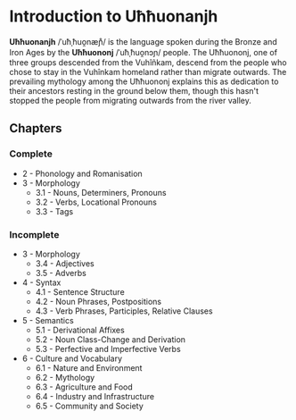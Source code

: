 # Introduction to Uħħuonanjh

**Uħħuonanjh** /ˈuħˌħuo̯næɲ̊/ is the language spoken during the Bronze and Iron Ages by the **Uħħuononj** /ˈuħˌħuo̯nɔɲ/ people.  The Uħħuononj, one of three groups descended from the Vuhîñkam, descend from the people who chose to stay in the Vuhînkam homeland rather than migrate outwards.  The prevailing mythology among the Uħħuononj explains this as dedication to their ancestors resting in the ground below them, though this hasn't stopped the people from migrating outwards from the river valley.

## Chapters

### Complete

- 2 - Phonology and Romanisation
- 3 - Morphology
  - 3.1 - Nouns, Determiners, Pronouns
  - 3.2 - Verbs, Locational Pronouns
  - 3.3 - Tags

### Incomplete

- 3 - Morphology
  - 3.4 - Adjectives
  - 3.5 - Adverbs
- 4 - Syntax
  - 4.1 - Sentence Structure
  - 4.2 - Noun Phrases, Postpositions
  - 4.3 - Verb Phrases, Participles, Relative Clauses
- 5 - Semantics
  - 5.1 - Derivational Affixes
  - 5.2 - Noun Class-Change and Derivation
  - 5.3 - Perfective and Imperfective Verbs
- 6 - Culture and Vocabulary
  - 6.1 - Nature and Environment
  - 6.2 - Mythology
  - 6.3 - Agriculture and Food
  - 6.4 - Industry and Infrastructure
  - 6.5 - Community and Society
